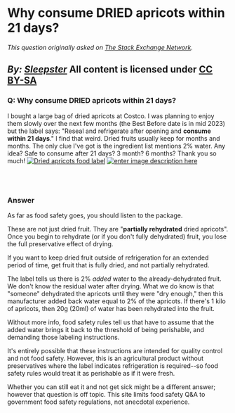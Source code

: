 # Why consume DRIED apricots within 21 days?

_This question originally asked on [The Stack Exchange Network](https://cooking.stackexchange.com/q/122310)._

_By: [Sleepster](https://cooking.stackexchange.com/u/9668)_
All content is licensed under [CC BY-SA](https://creativecommons.org/licenses/by-sa/4.0/)
<br>
--------------------------------------------
### Q: Why consume DRIED apricots within 21 days?
<p>I bought a large bag of dried apricots at Costco. I was planning to enjoy them slowly over the next few months (the Best Before date is in mid 2023) but the label says: &quot;Reseal and refrigerate after opening and <strong>consume within 21 days</strong>.&quot;
I find that weird. Dried fruits usually keep for months and months. The only clue I've got is the ingredient list mentions 2% water. Any idea? Safe to consume after 21 days? 3 month? 6 months? Thank you so much!
<a href="https://i.sstatic.net/FKZvX.jpg" rel="noreferrer"><img src="https://i.sstatic.net/FKZvX.jpg" alt="Dried apricots food label" /></a>
<a href="https://i.sstatic.net/KsTY0.jpg" rel="noreferrer"><img src="https://i.sstatic.net/KsTY0.jpg" alt="enter image description here" /></a></p>

<br><br>
### Answer 
<p>As far as food safety goes, you should listen to the package.</p>
<p>These are not just dried fruit. They are &quot;<strong>partially rehydrated</strong> dried apricots&quot;. Once you begin to rehydrate (or if you don't fully dehydrated) fruit, you lose the full preservative effect of drying.</p>
<p>If you want to keep dried fruit outside of refrigeration for an extended period of time, get fruit that is fully dried, and not partially rehydrated.</p>
<p>The label tells us there is 2% <em>added</em> water to the already-dehydrated fruit. We don't know the residual water after drying. What we do know is that &quot;someone&quot; dehydrated the apricots until they were &quot;dry enough,&quot; then this manufacturer added back water equal to 2% of the apricots. If there's 1 kilo of apricots, then 20g (20ml) of water has been rehydrated into the fruit.</p>
<p>Without more info, food safety rules tell us that have to assume that the added water brings it back to the threshold of being perishable, and demanding those labeling instructions.</p>
<p>It's entirely possible that these instructions are intended for quality control and not food safety. However, this is an agricultural product without preservatives where the label indicates refrigeration is required--so food safety rules would treat it as perishable as if it were fresh.</p>
<p>Whether you can still eat it and not get sick might be a different answer; however that question is off topic. This site limits food safety Q&amp;A to government food safety regulations, not anecdotal experience.</p>

